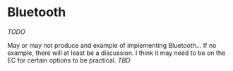 # Bluetooth

_TODO_

May or may not produce and example of implementing Bluetooth...
If no example, there will at least be a discussion.
I think it may need to be on the EC for certain options to be practical. _TBD_
